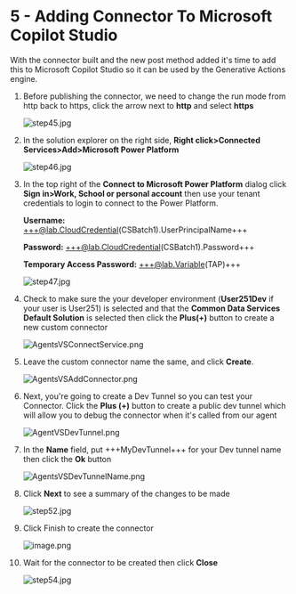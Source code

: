 # 5 - Adding Connector To Microsoft Copilot Studio

With the connector built and the new post method added it's time to add this to Microsoft Copilot Studio so it can be used by the Generative Actions engine.

1. Before publishing the connector, we need to change the run mode from http back to https, click the arrow next to **http** and select **https**

    ![step45.jpg](./images/instructions273634/step45.jpg)

1. In the solution explorer on the right side, **Right click>Connected Services>Add>Microsoft Power Platform**

    ![step46.jpg](./images/instructions273634/step46.jpg)

1. In the top right of the **Connect to Microsoft Power Platform** dialog click **Sign in>Work, School or personal account** then use your tenant credentials to login to connect to the Power Platform.

    **Username:** +++@lab.CloudCredential(CSBatch1).UserPrincipalName+++


    **Password:** +++@lab.CloudCredential(CSBatch1).Password+++
        
    **Temporary Access Password:** +++@lab.Variable(TAP)+++

    ![step47.jpg](./images/instructions273634/step47.jpg)

1. Check to make sure the your developer environment (**User251Dev** if your user is User251) is selected and that the **Common Data Services Default Solution** is selected then click the **Plus(+)** button to create a new custom connector

    ![AgentsVSConnectService.png](./images/add-connector-dev.png)

1. Leave the custom connector name the same, and click **Create**.

    ![AgentsVSAddConnector.png](./images/create-connector.png)

1. Next, you're going to create a Dev Tunnel so you can test your Connector. Click the **Plus (+)** button to create a public dev tunnel which will allow you to debug the connector when it's called from our agent

    ![AgentVSDevTunnel.png](./images/create-dev-tunnel-dev.png)

1. In the **Name** field, put +++MyDevTunnel+++ for your Dev tunnel name then click the **Ok** button

    ![AgentsVSDevTunnelName.png](./images/mydevtunneldev.png)

1. Click **Next** to see a summary of the changes to be made

    ![step52.jpg](./images/connected-service-dev-next.png)

1. Click Finish to create the connector

    ![image.png](./images/instructions273634/image.png)

1. Wait for the connector to be created then click **Close**

    ![step54.jpg](./images/instructions273634/step54.jpg)
